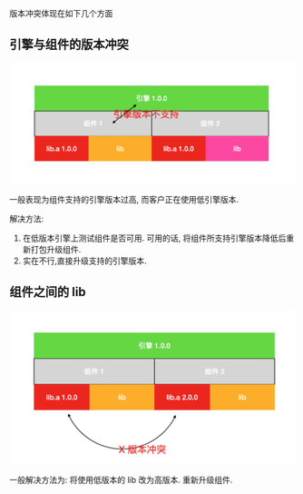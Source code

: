 版本冲突体现在如下几个方面

## 引擎与组件的版本冲突

![image-20200720181610273](assets/image-20200720181610273.png)

一般表现为组件支持的引擎版本过高, 而客户正在使用低引擎版本.

解决方法:

1. 在低版本引擎上测试组件是否可用. 可用的话, 将组件所支持引擎版本降低后重新打包升级组件.
2. 实在不行,直接升级支持的引擎版本.

## 组件之间的 lib

![image-20200720182227788](assets/image-20200720182227788.png)

一般解决方法为: 将使用低版本的 lib 改为高版本. 重新升级组件.